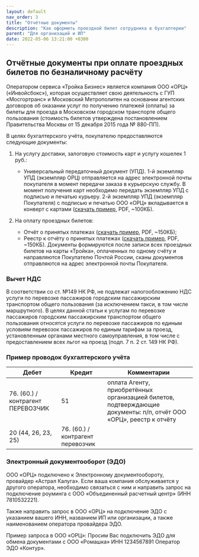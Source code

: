 ```yaml
---
layout: default
nav_order: 3
title: "Отчётные документы"
description: "Как оформить проездной билет сотрудника в бухгалтерии"
parent: "Для организаций и ИП"
date: 2022-05-06 13:21:00 +0300
---
```


## Отчётные документы при оплате проездных билетов по безналичному расчёту

Оператором сервиса «Тройка Бизнес» является компания ООО «ОРЦ» («Инвойсбокс»), которая осуществляет
свою деятельность с ГУП «Мосгортранс» и Московский Метрополитен на основании агентских договоров об
оказании услуг по получению платежей (оплаты) за билеты для проезда в Московском городском транспорте
общего пользования (стоимость билетов утверждена постановлением Правительства Москвы от 15 декабря 2015 года № 880-ПП).

В целях бухгалтерского учёта, покупателю предоставляются следующие документы:

1. На услугу доставки, залоговую стоимость карт и услугу кошелек 1 руб.:
   - Универсальный передаточный документ (УПД). 1-й экземпляр УПД (экземпляр ОРЦ) отправляется на адрес электронной почты
   покупателя в момент передачи заказа в курьерскую службу. В момент получения карт необходимо передать экземпляр УПД с
   подписью и печатью курьеру. 2-й экземпляр УПД (экземпляр Покупателя) с подписью и печатью ООО «ОРЦ» вкладывается в
   конверт с картами ([скачать пример](/assets/downloads/faq/sample_upd.pdf), PDF, ~100КБ).

2. На оплату проездных билетов:
   - Отчёт о принятых платежах ([скачать пример](/assets/downloads/faq/sample_report.pdf), PDF, ~150КБ);
   - Реестр к отчёту о принятых платежах  ([скачать пример](/assets/downloads/faq/sample_registry.pdf), PDF, ~150КБ). Документы формируются после записи всех проездных билетов на карты «Тройка», оплаченных по одному счёту и направляются Покупателю Почтой России, сканы документов отправляются на адрес электронной почты Покупателя. 

### Вычет НДС

В соответствии со ст. №149 НК РФ, не подлежат налогообложению НДС услуги по перевозке пассажиров
городским пассажирским транспортом общего пользования (за исключением такси, в том числе маршрутного). В целях данной
статьи к услугам по перевозке пассажиров городским пассажирским транспортом общего пользования относятся услуги по
перевозке пассажиров по единым условиям перевозок пассажиров по единым тарифам за проезд, установленным органами местного
самоуправления, в том числе с предоставлением всех льгот на проезд (подп. 7 п. 2 ст. 149 НК РФ).

### Пример проводок бухгалтерского учёта

| Дебет                             | Кредит                              | Комментарии                                                                                                        |
|-----------------------------------|-------------------------------------|--------------------------------------------------------------------------------------------------------------------|
| 76. (60.) / контрагент ПЕРЕВОЗЧИК | 51                                  | оплата Агенту, приобретённых организацией билетов, подтверждающие документы: п/п, отчёт ООО «ОРЦ», реестр к отчёту |
| 20 (44, 26, 23, 25)               | 76. (60.) / контрагент перевозчик   |                                                                                                                    |


### Электронный документооборот (ЭДО)

ООО «ОРЦ» подключено к Электронному документообороту, провайдер «Астрал Калуга». Если ваша компания обслуживается у другого
оператора, необходимо связаться с ним и направить запрос на подключение роуминга с ООО «Объединенный расчетный центр» (ИНН 7810532221).

Также направить запрос в ООО «ОРЦ» на подключение ЭДО с указанием вашего ИНН, названием ИП или организации, а также наименованием
оператора провайдера ЭДО.

Пример запроса в ООО «ОРЦ»: Просим Вас подключить ЭДО для обмена документами с ООО «Ромашка» ИНН 1234567891 Оператор ЭДО «Контур».

